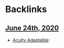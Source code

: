 
# Backlinks
## [June 24th, 2020](<June 24th, 2020.md>)
- [Acuity Adaptable](<Acuity Adaptable.md>):

